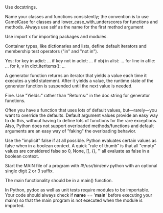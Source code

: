 Use docstrings.

Name your classes and functions consistently; the convention is to use CamelCase for classes and lower_case_with_underscores for functions and methods. Always use self as the name for the first method argument

Use import x for importing packages and modules.

Container types, like dictionaries and lists, define default iterators and membership test operators ("in" and "not in").

Yes:  for key in adict: ...
      if key not in adict: ...
      if obj in alist: ...
      for line in afile: ...
      for k, v in dict.iteritems(): ...

A generator function returns an iterator that yields a value each time it executes a yield statement. After it yields a value, the runtime state of the generator function is suspended until the next value is needed.

Fine. Use "Yields:" rather than "Returns:" in the doc string for generator functions.

Often you have a function that uses lots of default values, but—rarely—you want to override the defaults. Default argument values provide an easy way to do this, without having to define lots of functions for the rare exceptions. Also, Python does not support overloaded methods/functions and default arguments are an easy way of "faking" the overloading behavior.

Use the "implicit" false if at all possible. Python evaluates certain values as false when in a boolean context. A quick "rule of thumb" is that all "empty" values are considered false so 0, None, [], {}, '' all evaluate as false in a boolean context.

Start the MAIN file of a program with #!/usr/bin/env python with an optional single digit 2 or 3 suffix.

The main functionality should be in a main() function.

In Python, pydoc as well as unit tests require modules to be importable. Your code should always check if __name__ == '__main__' before executing your main() so that the main program is not executed when the module is imported.
